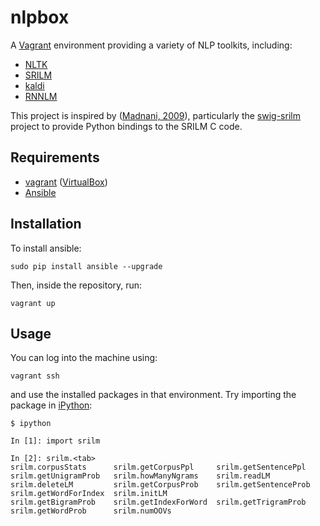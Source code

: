 nlpbox
========

A [Vagrant] environment providing a variety of NLP toolkits, 
  including: 
  
* [NLTK]
* [SRILM]
* [kaldi]
* [RNNLM]

This project is inspired by ([Madnani, 2009]), particularly 
the [swig-srilm] project to provide Python bindings to the SRILM C code.

Requirements
------------
 - [vagrant] ([VirtualBox])
 - [Ansible]

Installation
-----

To install ansible:

```sudo pip install ansible --upgrade```

Then, inside the repository, run: 

```vagrant up```

Usage
-----

You can log into the machine using:

```vagrant ssh```

and use the installed packages in that environment. 
Try importing the package in [iPython]:

```
$ ipython

In [1]: import srilm

In [2]: srilm.<tab>
srilm.corpusStats      srilm.getCorpusPpl     srilm.getSentencePpl   srilm.getUnigramProb   srilm.howManyNgrams    srilm.readLM
srilm.deleteLM         srilm.getCorpusProb    srilm.getSentenceProb  srilm.getWordForIndex  srilm.initLM
srilm.getBigramProb    srilm.getIndexForWord  srilm.getTrigramProb   srilm.getWordProb      srilm.numOOVs
```

[Madnani, 2009]:http://ojs.pythonpapers.org/index.php/tppsc/article/view/83
[SRILM]:http://www.speech.sri.com/projects/srilm/download.html
[vagrant]:http://www.vagrantup.com/
[VirtualBox]:http://www.virtualbox.org/
[swig-srilm]:https://github.com/desilinguist/swig-srilm
[language-model-server]:https://github.com/ronocdh/language-model-server
[iPython]:http://ipython.org/
[Ansible]:http://www.ansible.com/
[kaldi]:http://kaldi.sourceforge.net/about.html
[RNNLM]:http://rnnlm.org/
[NLTK]:http://www.nltk.org/
